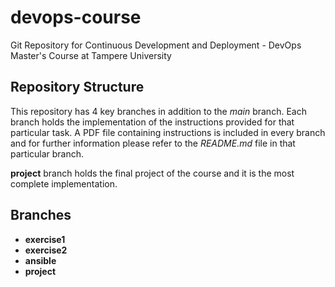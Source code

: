 # devops-course
Git Repository for Continuous Development and Deployment - DevOps Master's Course at Tampere University
<br>

## Repository Structure

This repository has 4 key branches in addition to the *main* branch. Each branch holds the implementation of the instructions provided for that particular task. A PDF file containing instructions is included in every branch and for further information please refer to the *README.md* file in that particular branch.

**project** branch holds the final project of the course and it is the most complete implementation.

## Branches

- **exercise1**
- **exercise2**
- **ansible**
- **project**
